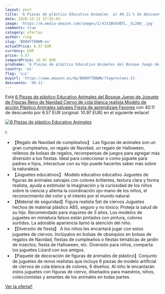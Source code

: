 ```yaml
---
layout: post
title: '6 Piezas de plástico Educativo Animales  al 40.11 % de descuento'
date: 2020-12-13 17:55:43
image: 'https://m.media-amazon.com/images/I/41X1BkhUBTL._SL200_.jpg'
comments: true
category: ofertas
author: ring
slug: 'B08HYT8BWN-es'
actualPrice: 6.57 EUR
currency: EUR
price: 6.57
comparePrice: 10.97 EUR
prodname: '6 Piezas de plástico Educativo Animales del Bosque Juego de Juguete de Figuras Reno de Navidad Ciervo de cola blanca realista Modelo de acción Plástico Animales salvajes Fiesta de aprendizaje Favores'
country: 'es'
flag: '🇪🇸'
buyurl: 'https://www.amazon.es/dp/B08HYT8BWN/?tag=tolees-21'
descuento: '40.11'
---
```


Está [6 Piezas de plástico Educativo Animales del Bosque Juego de Juguete de Figuras Reno de Navidad Ciervo de cola blanca realista Modelo de acción Plástico Animales salvajes Fiesta de aprendizaje Favores](https://www.amazon.es/dp/B08HYT8BWN/?tag=tolees-21) con 40.11 de descuento por 6.57 EUR (original: 10.97 EUR) en el siguiente enlace!

[![6 Piezas de plástico Educativo Animales ](https://m.media-amazon.com/images/I/41X1BkhUBTL._SL200_.jpg)](https://www.amazon.es/dp/B08HYT8BWN/?tag=tolees-21)

ℹ️:

- 【Regalo de Navidad de cumpleaños】 Las figuras de animales son un gran cumpleaños, un regalo de Navidad, un regalo de Halloween, rellenos de bolsas de regalos, recompensas de juegos para agregar más diversión a tus fiestas. Ideal para coleccionar o como juguete para padres e hijos, interactuar con su hijo puede hacerles saber más sobre la naturaleza.
- 【Juguetes educativos】 Modelo educativo educativo Juguetes de figuras de animales salvajes con colores brillantes, textura clara y forma realista, ayuda a estimular la imaginación y la curiosidad de los niños sobre la ciencia y alienta la coordinación ojo-mano de los niños, el reconocimiento del color y el interés por el mundo natural.
- 【Material de seguridad】Figura realista Set de ciervos Juguetes hechos de material plástico ABS, seguro y no tóxico; Proteja la salud de su hijo. Recomendado para mayores de 3 años. Los modelos de juguetes en miniatura falsos están pintados con pintura, colores surtidos. La adorable apariencia llamó la atención del niño.
- 【Diversión de fiesta】 A los niños les encantará jugar con estos juguetes de ciervos. Inclúyalos en bolsas de obsequios en bolsas de regalos de Navidad, fiestas de cumpleaños o fiestas temáticas de jardín de insectos, fiesta de Halloween, etc. Diversión para niños, comparta los juguetes Lizard con sus amigos.
- 【Paquete de decoración de figuras de animales de plástico】Conjunto de juguetes de renos realistas que incluye 6 piezas de modelo artificial de ciervos de cola blanca de colores, 6 diseños. Al niño le encantarán estos juguetes con figuras de ciervo, diseñados para maestros, niños, coleccionistas y amantes de los animales en todas partes.

[Ver la oferta!!](https://www.amazon.es/dp/B08HYT8BWN/?tag=tolees-21)

